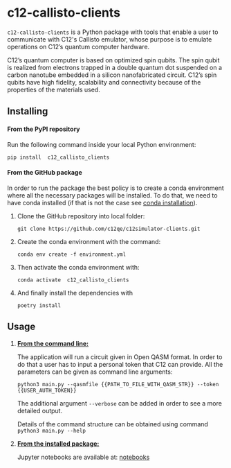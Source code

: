# c12-callisto-clients

`c12-callisto-clients` is a Python package with tools that enable a user to communicate with 
C12's Callisto emulator, whose purpose is to emulate operations on C12’s quantum computer hardware.

C12’s quantum computer is based on optimized spin qubits. The spin qubit is realized from electrons
trapped in a double quantum dot suspended on a carbon nanotube embedded in a silicon nanofabricated
circuit. C12’s spin qubits have high fidelity, scalability and connectivity because of the properties
of the materials used.

## Installing


#### From the PyPI repository

Run the following command inside your local Python environment:

`pip install  c12_callisto_clients`

#### From the GitHub package
In order to run the package the best policy is to create a conda environment where
all the necessary packages will be installed. To do that, we need to have conda installed (if that
is not the case see <a href="https://conda.io/projects/conda/en/latest/user-guide/install/index.html#regular-installation">conda installation</a>).
<ol>
<li> Clone the GitHub repository into local folder:

`git clone https://github.com/c12qe/c12simulator-clients.git`

</li>

<li> Create the conda environment with the command:

`conda env create -f environment.yml`
</li>
<li> Then activate the conda environment with:

`conda activate  c12_callisto_clients`
</li>
<li> And finally install the dependencies with 

`poetry install`
</li>
</ol>


## Usage

<ol>

<li> <b> <u>From the command line:</u></b> </li>


The application will run a circuit given in Open QASM format. In order to do that a user has to input
a personal token that C12 can provide. All the parameters can be given as command line arguments:

`python3 main.py --qasmfile {{PATH_TO_FILE_WITH_QASM_STR}} --token {{USER_AUTH_TOKEN}}`

The additional argument `--verbose` can be added in order to see a more detailed output.

Details of the command structure can be obtained using command `python3 main.py --help`


<li> <b> <u>From the installed package:</u></b> </li>

Jupyter notebooks are available at: <a href="https://github.com/c12qe/c12-callisto-clients/tree/master/docs">notebooks</a>

</ol>

